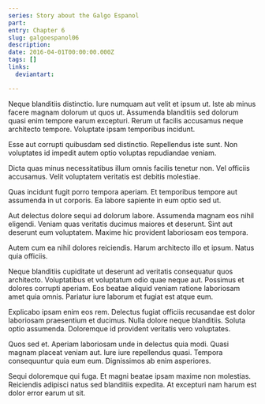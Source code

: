 ```yaml
---
series: Story about the Galgo Espanol
part:
entry: Chapter 6
slug: galgoespanol06
description:
date: 2016-04-01T00:00:00.000Z
tags: []
links:
  deviantart:

---
```


Neque blanditiis distinctio. Iure numquam aut velit et ipsum ut. Iste ab minus facere magnam dolorum ut quos ut. Assumenda blanditiis sed dolorum quasi enim tempore earum excepturi. Rerum ut facilis accusamus neque architecto tempore. Voluptate ipsam temporibus incidunt.

Esse aut corrupti quibusdam sed distinctio. Repellendus iste sunt. Non voluptates id impedit autem optio voluptas repudiandae veniam.

Dicta quas minus necessitatibus illum omnis facilis tenetur non. Vel officiis accusamus. Velit voluptatem veritatis est debitis molestiae.

Quas incidunt fugit porro tempora aperiam. Et temporibus tempore aut assumenda in ut corporis. Ea labore sapiente in eum optio sed ut.

Aut delectus dolore sequi ad dolorum labore. Assumenda magnam eos nihil eligendi. Veniam quas veritatis ducimus maiores et deserunt. Sint aut deserunt eum voluptatem. Maxime hic provident laboriosam eos tempora.

Autem cum ea nihil dolores reiciendis. Harum architecto illo et ipsum. Natus quia officiis.

Neque blanditiis cupiditate ut deserunt ad veritatis consequatur quos architecto. Voluptatibus et voluptatum odio quae neque aut. Possimus et dolores corrupti aperiam. Eos beatae aliquid veniam ratione laboriosam amet quia omnis. Pariatur iure laborum et fugiat est atque eum.

Explicabo ipsam enim eos rem. Delectus fugiat officiis recusandae est dolor laboriosam praesentium et ducimus. Nulla dolore neque blanditiis. Soluta optio assumenda. Doloremque id provident veritatis vero voluptates.

Quos sed et. Aperiam laboriosam unde in delectus quia modi. Quasi magnam placeat veniam aut. Iure iure repellendus quasi. Tempora consequuntur quia eum eum. Dignissimos ab enim asperiores.

Sequi doloremque qui fuga. Et magni beatae ipsam maxime non molestias. Reiciendis adipisci natus sed blanditiis expedita. At excepturi nam harum est dolor error earum ut sit.
